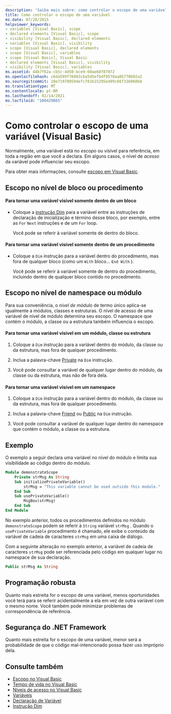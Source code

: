 ```yaml
---
description: 'Saiba mais sobre: como controlar o escopo de uma variável (Visual Basic)'
title: Como controlar o escopo de uma variável
ms.date: 07/20/2015
helpviewer_keywords:
- variables [Visual Basic], scope
- declared elements [Visual Basic], scope
- visibility [Visual Basic], declared elements
- variables [Visual Basic], visibility
- scope [Visual Basic], declared elements
- scope [Visual Basic], variables
- scope [Visual Basic], Visual Basic
- declared elements [Visual Basic], visibility
- visibility [Visual Basic], variables
ms.assetid: 44b7f62a-cb5c-4d50-bce9-60ae68f87072
ms.openlocfilehash: c6da599f76883cba545efbdf9570aa05770602a2
ms.sourcegitcommit: 10e719780594efc781b15295e499c66f316068b8
ms.translationtype: MT
ms.contentlocale: pt-BR
ms.lasthandoff: 02/14/2021
ms.locfileid: "100429865"
---
```

# <a name="how-to-control-the-scope-of-a-variable-visual-basic"></a>Como controlar o escopo de uma variável (Visual Basic)

Normalmente, uma variável está no *escopo* ou visível para referência, em toda a região em que você a declara. Em alguns casos, o nível de *acesso* da variável pode influenciar seu escopo.  
  
 Para obter mais informações, consulte [escopo em Visual Basic](scope.md).  
  
## <a name="scope-at-block-or-procedure-level"></a>Escopo no nível de bloco ou procedimento  
  
#### <a name="to-make-a-variable-visible-only-within-a-block"></a>Para tornar uma variável visível somente dentro de um bloco  
  
- Coloque a [instrução Dim](../../../language-reference/statements/dim-statement.md) para a variável entre as instruções de declaração de inicialização e término desse bloco, por exemplo, entre as `For` `Next` instruções e de um `For` loop.  
  
     Você pode se referir à variável somente de dentro do bloco.  
  
#### <a name="to-make-a-variable-visible-only-within-a-procedure"></a>Para tornar uma variável visível somente dentro de um procedimento  
  
- Coloque a `Dim` instrução para a variável dentro do procedimento, mas fora de qualquer bloco (como um `With` bloco... `End With` ).  
  
     Você pode se referir à variável somente de dentro do procedimento, incluindo dentro de qualquer bloco contido no procedimento.  
  
## <a name="scope-at-module-or-namespace-level"></a>Escopo no nível de namespace ou módulo  

 Para sua conveniência, o *nível de módulo* de termo único aplica-se igualmente a módulos, classes e estruturas. O nível de acesso de uma variável de nível de módulo determina seu escopo. O namespace que contém o módulo, a classe ou a estrutura também influencia o escopo.  
  
#### <a name="to-make-a-variable-visible-throughout-a-module-class-or-structure"></a>Para tornar uma variável visível em um módulo, classe ou estrutura  
  
1. Coloque a `Dim` instrução para a variável dentro do módulo, da classe ou da estrutura, mas fora de qualquer procedimento.  
  
2. Inclua a palavra-chave [Private](../../../language-reference/modifiers/private.md) na `Dim` instrução.  
  
3. Você pode consultar a variável de qualquer lugar dentro do módulo, da classe ou da estrutura, mas não de fora dela.  
  
#### <a name="to-make-a-variable-visible-throughout-a-namespace"></a>Para tornar uma variável visível em um namespace  
  
1. Coloque a `Dim` instrução para a variável dentro do módulo, da classe ou da estrutura, mas fora de qualquer procedimento.  
  
2. Inclua a palavra-chave [Friend](../../../language-reference/modifiers/friend.md) ou [Public](../../../language-reference/modifiers/public.md) na `Dim` instrução.  
  
3. Você pode consultar a variável de qualquer lugar dentro do namespace que contém o módulo, a classe ou a estrutura.  
  
## <a name="example"></a>Exemplo  

 O exemplo a seguir declara uma variável no nível do módulo e limita sua visibilidade ao código dentro do módulo.  
  
```vb  
Module demonstrateScope  
    Private strMsg As String  
    Sub initializePrivateVariable()  
        strMsg = "This variable cannot be used outside this module."  
    End Sub  
    Sub usePrivateVariable()  
        MsgBox(strMsg)  
    End Sub  
End Module  
```  
  
 No exemplo anterior, todos os procedimentos definidos no módulo `demonstrateScope` podem se referir à `String` variável `strMsg` . Quando o `usePrivateVariable` procedimento é chamado, ele exibe o conteúdo da variável de cadeia de caracteres `strMsg` em uma caixa de diálogo.  
  
 Com a seguinte alteração no exemplo anterior, a variável de cadeia de caracteres `strMsg` pode ser referenciada pelo código em qualquer lugar no namespace de sua declaração.  
  
```vb  
Public strMsg As String  
```  
  
## <a name="robust-programming"></a>Programação robusta  

 Quanto mais estreita for o escopo de uma variável, menos oportunidades você terá para se referir acidentalmente a ela em vez de outra variável com o mesmo nome. Você também pode minimizar problemas de correspondência de referência.  
  
## <a name="net-framework-security"></a>Segurança do .NET Framework  

 Quanto mais estreita for o escopo de uma variável, menor será a probabilidade de que o código mal-intencionado possa fazer uso impróprio dela.  
  
## <a name="see-also"></a>Consulte também

- [Escopo no Visual Basic](scope.md)
- [Tempo de vida no Visual Basic](lifetime.md)
- [Níveis de acesso no Visual Basic](access-levels.md)
- [Variáveis](../variables/index.md)
- [Declaração de Variável](../variables/variable-declaration.md)
- [Instrução Dim](../../../language-reference/statements/dim-statement.md)
